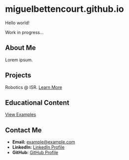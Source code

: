 # miguelbettencourt.github.io

Hello world!

Work in progress...

## About Me
Lorem ipsum.

## Projects
Robotics @ ISR.
[Learn More](#)

## Educational Content
[View Examples](#)

## Contact Me
- **Email:** [example@example.com](mailto:example@example.com)
- **LinkedIn:** [LinkedIn Profile](https://linkedin.com/in/your-profile)
- **GitHub:** [GitHub Profile](https://github.com/your-profile)
